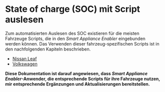 # State of charge (SOC) mit Script auslesen
Zum automatisierten Auslesen des SOC existieren für die meisten Fahrzeuge Scripts, die in den *Smart Appliance Enabler* eingebunden werden können.
Das Verwenden dieser fahrzeug-spezifischen Scripts ist in den nachfolgenden Kapiteln beschrieben.

* [Nissan Leaf](NissanLeaf_DE.md)
* [Volkswagen](VW.md)

**Diese Dokumentation ist darauf angewiesen, dass *Smart Appliance Enabler*-Anwender, die entsprechende Scripts für ihre Fahrzeuge nutzen, mir entsprechende Ergänzungen und Aktualisierungen bereitstellen.**
